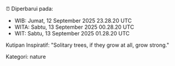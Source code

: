 ⏰ Diperbarui pada:
- WIB: Jumat, 12 September 2025 23.28.20 UTC
- WITA: Sabtu, 13 September 2025 00.28.20 UTC
- WIT: Sabtu, 13 September 2025 01.28.20 UTC

Kutipan Inspiratif:
"Solitary trees, if they grow at all, grow strong."


Kategori: nature

